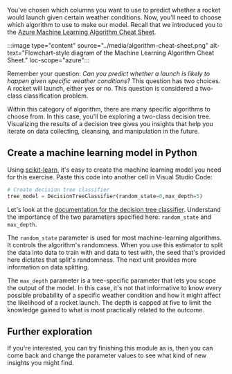 You've chosen which columns you want to use to predict whether a rocket would launch given certain weather conditions. Now, you'll need to choose which algorithm to use to make our model. Recall that we introduced you to the [Azure Machine Learning Algorithm Cheat Sheet](/azure/machine-learning/algorithm-cheat-sheet).

:::image type="content" source="../media/algorithm-cheat-sheet.png" alt-text="Flowchart-style diagram of the Machine Learning Algorithm Cheat Sheet." loc-scope="azure":::

Remember your question:
*Can you predict whether a launch is likely to happen given specific weather conditions?*
This question has two choices. A rocket will launch, either yes or no. This question is considered a two-class classification problem.

Within this category of algorithm, there are many specific algorithms to choose from. In this case, you'll be exploring a two-class decision tree. Visualizing the results of a decision tree gives you insights that help you iterate on data collecting, cleansing, and manipulation in the future.

## Create a machine learning model in Python

Using [scikit-learn](https://scikit-learn.org/stable/index.html?azure-portal=true), it's easy to create the machine learning model you need for this exercise. Paste this code into another cell in Visual Studio Code:

```python
# Create decision tree classifier 
tree_model = DecisionTreeClassifier(random_state=0,max_depth=5)
```

Let's look at the [documentation for the decision tree classifier](https://scikit-learn.org/stable/modules/generated/sklearn.tree.DecisionTreeClassifier.html?highlight=decision%20tree%20classifier#sklearn.tree.DecisionTreeClassifier?azure-portal=true). Understand the importance of the two parameters specified here: `random_state` and `max_depth`.

The `random_state` parameter is used for most machine-learning algorithms. It controls the algorithm's randomness. When you use this estimator to split the data into data to train with and data to test with, the seed that's provided here dictates that split's randomness. The next unit provides more information on data splitting.

The `max_depth` parameter is a tree-specific parameter that lets you scope the output of the model. In this case, it's not that informative to know every possible probability of a specific weather condition and how it might affect the likelihood of a rocket launch. The depth is capped at five to limit the knowledge gained to what is most practically related to the outcome.

## Further exploration

If you're interested, you can try finishing this module as is, then you can come back and change the parameter values to see what kind of new insights you might find.
